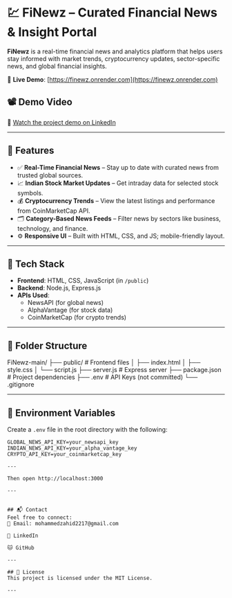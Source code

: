 # 💹 FiNewz – Curated Financial News & Insight Portal

**FiNewz** is a real-time financial news and analytics platform that helps users stay informed with market trends, cryptocurrency updates, sector-specific news, and global financial insights.

🔗 **Live Demo**: [https://finewz.onrender.com](https://finewz.onrender.com)

## 📽 Demo Video

🎥 [Watch the project demo on LinkedIn](https://www.linkedin.com/posts/mohammad-zahid-88970b298_finewz-financetech-financialnews-activity-7308326451013947392-oZVv?utm_source=share&utm_medium=member_android&rcm=ACoAAEgCIykB62baPuAKowNSqke6nmxc3dVAiVg)

---

## 🚀 Features

- ✅ **Real-Time Financial News** – Stay up to date with curated news from trusted global sources.
- 📈 **Indian Stock Market Updates** – Get intraday data for selected stock symbols.
- 💰 **Cryptocurrency Trends** – View the latest listings and performance from CoinMarketCap API.
- 🗂️ **Category-Based News Feeds** – Filter news by sectors like business, technology, and finance.
- ⚙️ **Responsive UI** – Built with HTML, CSS, and JS; mobile-friendly layout.

---

## 🧠 Tech Stack

- **Frontend**: HTML, CSS, JavaScript (in `/public`)
- **Backend**: Node.js, Express.js
- **APIs Used**:
  - NewsAPI (for global news)
  - AlphaVantage (for stock data)
  - CoinMarketCap (for crypto trends)

---

## 📂 Folder Structure

FiNewz-main/
├── public/ # Frontend files
│ ├── index.html
│ ├── style.css
│ └── script.js
├── server.js # Express server
├── package.json # Project dependencies
├── .env # API Keys (not committed)
└── .gitignore

---

## 🔐 Environment Variables

Create a `.env` file in the root directory with the following:

```env
GLOBAL_NEWS_API_KEY=your_newsapi_key
INDIAN_NEWS_API_KEY=your_alpha_vantage_key
CRYPTO_API_KEY=your_coinmarketcap_key

---

Then open http://localhost:3000

---


## 📬 Contact
Feel free to connect:
📧 Email: mohammedzahid2217@gmail.com

🔗 LinkedIn

🐱 GitHub

---

## 📄 License
This project is licensed under the MIT License.

---

